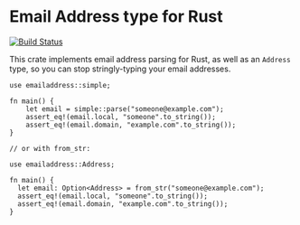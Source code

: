 # Email Address type for Rust

[![Build Status](https://travis-ci.org/pwoolcoc/emailaddress.svg?branch=master)](https://travis-ci.org/pwoolcoc/emailaddress)

This crate implements email address parsing for Rust, as well as an `Address` type, 
so you can stop stringly-typing your email addresses.

```
use emailaddress::simple;

fn main() {
    let email = simple::parse("someone@example.com");
    assert_eq!(email.local, "someone".to_string());
    assert_eq!(email.domain, "example.com".to_string());
}

// or with from_str:

use emailaddress::Address;

fn main() {
  let email: Option<Address> = from_str("someone@example.com");
  assert_eq!(email.local, "someone".to_string());
  assert_eq!(email.domain, "example.com".to_string());
}

```

